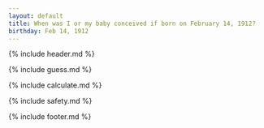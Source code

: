 ```yaml
---
layout: default
title: When was I or my baby conceived if born on February 14, 1912?
birthday: Feb 14, 1912
---
```


{% include header.md %}

{% include guess.md %}

{% include calculate.md %}

{% include safety.md %}

{% include footer.md %}



